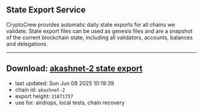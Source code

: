 ## State Export Service
CryptoCrew provides automatic daily state exports for all chains we validate. State export files can be used as genesis files and are a snapshot of the current blockchain state, including all validators, accounts, balances and delegations.

---
**Download: [akashnet-2 state export](https://dl-eu2.ccvalidators.com/SERVICE/akash/akashnet-2_export_21871757.json)**
---

- last updated: Sun Jun 08 2025 10:19:39
- chain id: `akashnet-2`
- export height: `21871757`
- use for: airdrops, local tests, chain recovery
